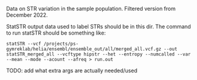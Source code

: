 Data on STR variation in the sample population. Filtered version from December 2022.

StatSTR output data used to label STRs should be in this dir. The command to run statSTR should be something like:

	statSTR --vcf /projects/ps-gymreklab/helia/ensembl/ensemble_out/all/merged_all.vcf.gz --out statSTR_merged_all --vcftype hipstr --het --entropy --numcalled --var --mean --mode --acount --afreq > run.out

TODO: add what extra args are actually needed/used